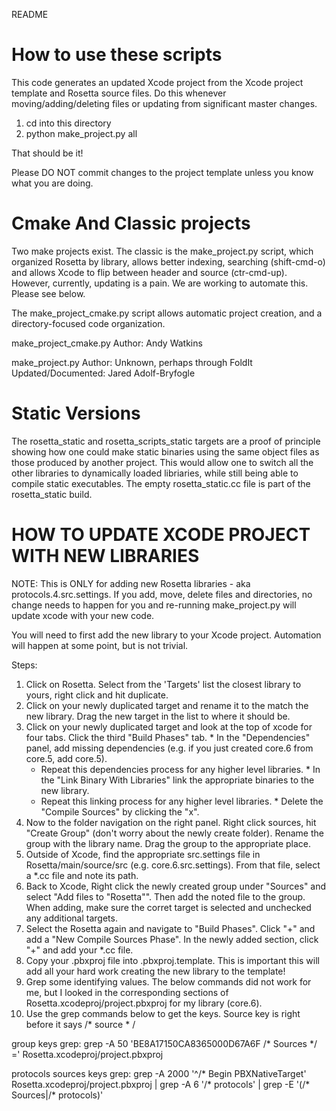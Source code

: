 README

How to use these scripts
========================

This code generates an updated Xcode project from the Xcode project template and Rosetta source files.
Do this whenever moving/adding/deleting files or updating from significant master changes.

1) cd into this directory
2) python make_project.py all


That should be it!

Please DO NOT commit changes to the project template unless you know what you are doing.


Cmake And Classic projects
==========================

Two make projects exist.  The classic is the make_project.py script, which organized Rosetta by library, allows better indexing, searching (shift-cmd-o) and allows Xcode to flip between header and source (ctr-cmd-up). However, currently, updating is a pain.  We are working to automate this.  Please see below.

The make_project_cmake.py script allows automatic project creation, and a directory-focused code organization.  

make_project_cmake.py
Author: Andy Watkins

make_project.py
Author: Unknown, perhaps through FoldIt
Updated/Documented: Jared Adolf-Bryfogle


Static Versions
===============

The rosetta_static and rosetta_scripts_static targets are a proof of principle showing how one could make static binaries using the same object files as those produced by another project. This would allow one to switch all the other libraries to dynamically loaded libriaries, while still being able to compile static executables. The empty rosetta_static.cc file is part of the rosetta_static build.


HOW TO UPDATE XCODE PROJECT WITH NEW LIBRARIES
==============================================

NOTE: This is ONLY for adding new Rosetta libraries - aka protocols.4.src.settings.
If you add, move, delete files and directories, no change needs to happen for you and re-running make_project.py will
update xcode with your new code.

You will need to first add the new library to your Xcode project.  Automation will happen at some point, but is not trivial.

 Steps:
  1. Click on Rosetta. Select from the 'Targets' list the closest library to yours, right click and hit duplicate.
  2. Click on your newly duplicated target and rename it to the match the new library. Drag the new target in the list to where it should be.
  3. Click on your newly duplicated target and look at the top of xcode for four tabs. Click the third "Build Phases" tab.
    * In the "Dependencies" panel, add missing dependencies (e.g. if you just created core.6 from core.5, add core.5).
      * Repeat this dependencies process for any higher level libraries.
    * In the "Link Binary With Libraries" link the appropriate binaries to the new library.
      * Repeat this linking process for any higher level libraries.
    * Delete the "Compile Sources" by clicking the "x".
  4. Now to the folder navigation on the right panel. Right click sources, hit "Create Group" (don't worry about the newly create folder). Rename the group with the library name. Drag the group to the appropriate place.
  5. Outside of Xcode, find the appropriate src.settings file in Rosetta/main/source/src (e.g. core.6.src.settings). From that file, select a *.cc file and note its path.
  6. Back to Xcode, Right click the newly created group under "Sources" and select "Add files to "Rosetta"". Then add the noted file to the group. When adding, make sure the corret target is selected and unchecked any additional targets.
  7. Select the Rosetta again and navigate to "Build Phases". Click "+" and add a "New Compile Sources Phase". In the newly added section, click "+" and add your *.cc file.
  8. Copy your .pbxproj file into .pbxproj.template. This is important this will add all your hard work creating the new library to the template!
  9. Grep some identifying values. The below commands did not work for me, but I looked in the corresponding sections of Rosetta.xcodeproj/project.pbxproj for my library (core.6).
  10. Use the grep commands below to get the keys.  Source key is right before it says /* source * /

 group keys grep:
 grep -A 50 'BE8A17150CA8365000D67A6F \/\* Sources \*\/ =' Rosetta.xcodeproj/project.pbxproj

 protocols sources keys grep:
 grep -A 2000 '^\/\* Begin PBXNativeTarget' Rosetta.xcodeproj/project.pbxproj | grep -A 6 '\/\* protocols' | grep -E '(\/\* Sources|\/\* protocols)'
